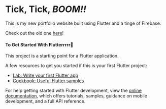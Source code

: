 # Tick, Tick, *BOOM!!*

This is my new portfolio website built using Flutter and a tinge of Firebase.

Check out the old one [here](https://github.com/Chandram-Dutta/chandram_dutta)!

#### To Get Started With Flutterrrrr💙

This project is a starting point for a Flutter application.

A few resources to get you started if this is your first Flutter project:

- [Lab: Write your first Flutter app](https://docs.flutter.dev/get-started/codelab)
- [Cookbook: Useful Flutter samples](https://docs.flutter.dev/cookbook)

For help getting started with Flutter development, view the
[online documentation](https://docs.flutter.dev/), which offers tutorials,
samples, guidance on mobile development, and a full API reference.
